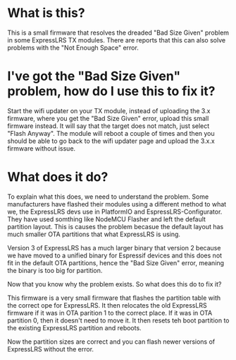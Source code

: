 # What is this?

This is a small firmware that resolves the dreaded "Bad Size Given" problem in some ExpressLRS TX modules.
There are reports that this can also solve problems with the "Not Enough Space" error. 

# I've got the "Bad Size Given" problem, how do I use this to fix it?

Start the wifi updater on your TX module, instead of uploading the 3.x firmware, where you get the "Bad Size Given" error, upload this small firmware instead. It will say that the target does not match, just select "Flash Anyway". The module will reboot a couple of times and then you should be able to go back to the wifi updater page and upload the 3.x.x firmware without issue.

# What does it do?

To explain what this does, we need to understand the problem.
Some manufacturers have flashed their modules using a different method to what we, the ExpressLRS devs use in PlatformIO and EspressLRS-Configurator. They have used somthing like NodeMCU Flasher and left the default partition layout. This is causes the problem becasue the default layout has much smaller OTA partitions that what ExpressLRS is using.

Version 3 of ExpressLRS has a much larger binary that version 2 because we have moved to a unified binary for Espressif devices and this does not fit in the default OTA partitions, hence the "Bad Size Given" error, meaning the binary is too big for partition.

Now that you know why the problem exists. So what does this do to fix it?

This firmware is a very small firmware that flashes the partition table with the correct ope for ExpressLRS. It then relocates the old ExpressLRS firmware if it was in OTA parition 1 to the correct place. If it was in OTA partition 0, then it doesn't need to move it. It then resets teh boot partition to the existing ExpressLRS partition and reboots.

Now the partition sizes are correct and you can flash newer versions of ExpressLRS without the error.
